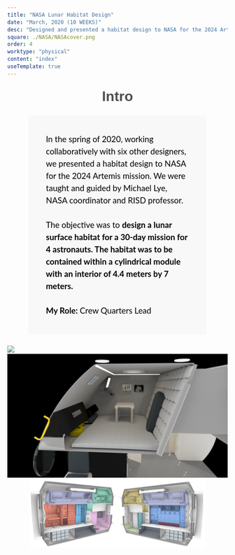 ```yaml
---
title: "NASA Lunar Habitat Design"
date: "March, 2020 (10 WEEKS)"
desc: "Designed and presented a habitat design to NASA for the 2024 Artemis mission. Worked collaborately with six other designers with guidance from Michael Lye, NASA coordinator and RISD professor.  "
square: ./NASA/NASAcover.png
order: 4
worktype: "physical"
content: "index"
useTemplate: true
---
```


<style>
.intro{
    color:black;
    font-family: 'Lato', sans-serif;
    font-size:14pt;
    width:65%;
    position:relative;
/*    margin-top:3%;
    margin-left:5%;*/
    margin:auto;
    line-height:1.5;
    background-color:#F8F8F8;
    padding:8%;
    margin-bottom:5%;
    margin-top:5%;
}
.section{
    font-size:24pt;
    margin-top:5%;
    text-align: center;
    font-family: masqualero, sans-serif;
    font-weight:700;
    color:#4f4f4f;
}

</style>
<div class="section"> Intro </div>
<div class="intro"> 
    In the spring of 2020, working collaboratively with six other designers, we presented a habitat design to NASA for the 2024 Artemis mission. We were taught and guided by Michael Lye, NASA coordinator and RISD professor. 
     <br></br>
    The objective was to <b> design a lunar surface habitat for a 30-day mission for 4 astronauts. The habitat was to be contained within a cylindrical module with an interior of 4.4 meters by 7 meters. 
    </b>
     <br></br>
     <b>My Role:</b> Crew Quarters Lead
</div>
<div style="width:100%;margin:center;">
 <img src="./NASA/MainDeck.png" > 
</div>


<div style="width:100%; margin:center;">
 <img src="./NASA/CQ.jpg" > 
</div>

<div style="width:40%;float:left;padding-left:10%;">
 <img src="./NASA/Portside.png" > 
</div>
<div style="width:40%;float:right;padding-right:10%;">
 <img src="./NASA/Starboardside.png" > 
</div>

